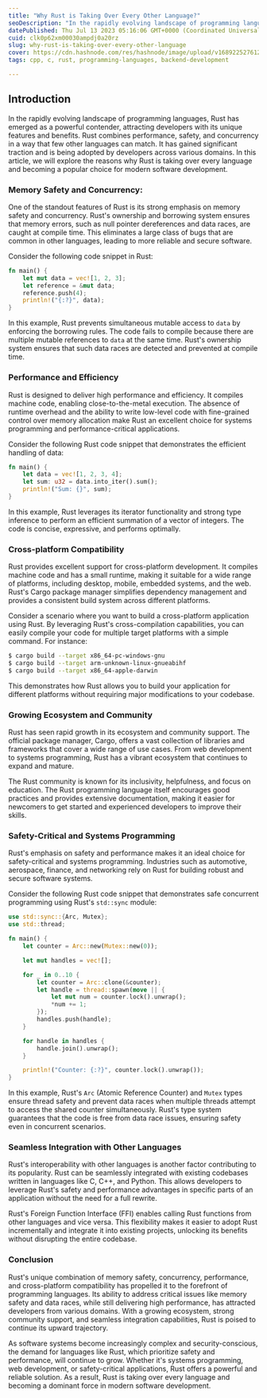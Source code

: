 ```yaml
---
title: "Why Rust is Taking Over Every Other Language?"
seoDescription: "In the rapidly evolving landscape of programming languages, Rust has emerged as a powerful contender, attracting developers with its unique features and..."
datePublished: Thu Jul 13 2023 05:16:06 GMT+0000 (Coordinated Universal Time)
cuid: clk0p62xm00030ampdj0a20rz
slug: why-rust-is-taking-over-every-other-language
cover: https://cdn.hashnode.com/res/hashnode/image/upload/v1689225276120/dbf409e7-9e73-46b5-bd4f-ae5715f65ae9.png
tags: cpp, c, rust, programming-languages, backend-development

---
```


## Introduction

In the rapidly evolving landscape of programming languages, Rust has emerged as a powerful contender, attracting developers with its unique features and benefits. Rust combines performance, safety, and concurrency in a way that few other languages can match. It has gained significant traction and is being adopted by developers across various domains. In this article, we will explore the reasons why Rust is taking over every language and becoming a popular choice for modern software development.

### Memory Safety and Concurrency:

One of the standout features of Rust is its strong emphasis on memory safety and concurrency. Rust's ownership and borrowing system ensures that memory errors, such as null pointer dereferences and data races, are caught at compile time. This eliminates a large class of bugs that are common in other languages, leading to more reliable and secure software.

Consider the following code snippet in Rust:

```rust
fn main() {
    let mut data = vec![1, 2, 3];
    let reference = &mut data;
    reference.push(4);
    println!("{:?}", data);
}
```

In this example, Rust prevents simultaneous mutable access to `data` by enforcing the borrowing rules. The code fails to compile because there are multiple mutable references to `data` at the same time. Rust's ownership system ensures that such data races are detected and prevented at compile time.

### Performance and Efficiency

Rust is designed to deliver high performance and efficiency. It compiles machine code, enabling close-to-the-metal execution. The absence of runtime overhead and the ability to write low-level code with fine-grained control over memory allocation make Rust an excellent choice for systems programming and performance-critical applications.

Consider the following Rust code snippet that demonstrates the efficient handling of data:

```rust
fn main() {
    let data = vec![1, 2, 3, 4];
    let sum: u32 = data.into_iter().sum();
    println!("Sum: {}", sum);
}
```

In this example, Rust leverages its iterator functionality and strong type inference to perform an efficient summation of a vector of integers. The code is concise, expressive, and performs optimally.

### Cross-platform Compatibility

Rust provides excellent support for cross-platform development. It compiles machine code and has a small runtime, making it suitable for a wide range of platforms, including desktop, mobile, embedded systems, and the web. Rust's Cargo package manager simplifies dependency management and provides a consistent build system across different platforms.

Consider a scenario where you want to build a cross-platform application using Rust. By leveraging Rust's cross-compilation capabilities, you can easily compile your code for multiple target platforms with a simple command. For instance:

```bash
$ cargo build --target x86_64-pc-windows-gnu
$ cargo build --target arm-unknown-linux-gnueabihf
$ cargo build --target x86_64-apple-darwin
```

This demonstrates how Rust allows you to build your application for different platforms without requiring major modifications to your codebase.

### Growing Ecosystem and Community

Rust has seen rapid growth in its ecosystem and community support. The official package manager, Cargo, offers a vast collection of libraries and frameworks that cover a wide range of use cases. From web development to systems programming, Rust has a vibrant ecosystem that continues to expand and mature.

The Rust community is known for its inclusivity, helpfulness, and focus on education. The Rust programming language itself encourages good practices and provides extensive documentation, making it easier for newcomers to get started and experienced developers to improve their skills.

### Safety-Critical and Systems Programming

Rust's emphasis on safety and performance makes it an ideal choice for safety-critical and systems programming. Industries such as automotive, aerospace, finance, and networking rely on Rust for building robust and secure software systems.

Consider the following Rust code snippet that demonstrates safe concurrent programming using Rust's `std::sync` module:

```rust
use std::sync::{Arc, Mutex};
use std::thread;

fn main() {
    let counter = Arc::new(Mutex::new(0));

    let mut handles = vec![];

    for _ in 0..10 {
        let counter = Arc::clone(&counter);
        let handle = thread::spawn(move || {
            let mut num = counter.lock().unwrap();
            *num += 1;
        });
        handles.push(handle);
    }

    for handle in handles {
        handle.join().unwrap();
    }

    println!("Counter: {:?}", counter.lock().unwrap());
}
```

In this example, Rust's `Arc` (Atomic Reference Counter) and `Mutex` types ensure thread safety and prevent data races when multiple threads attempt to access the shared counter simultaneously. Rust's type system guarantees that the code is free from data race issues, ensuring safety even in concurrent scenarios.

### Seamless Integration with Other Languages

Rust's interoperability with other languages is another factor contributing to its popularity. Rust can be seamlessly integrated with existing codebases written in languages like C, C++, and Python. This allows developers to leverage Rust's safety and performance advantages in specific parts of an application without the need for a full rewrite.

Rust's Foreign Function Interface (FFI) enables calling Rust functions from other languages and vice versa. This flexibility makes it easier to adopt Rust incrementally and integrate it into existing projects, unlocking its benefits without disrupting the entire codebase.

### Conclusion

Rust's unique combination of memory safety, concurrency, performance, and cross-platform compatibility has propelled it to the forefront of programming languages. Its ability to address critical issues like memory safety and data races, while still delivering high performance, has attracted developers from various domains. With a growing ecosystem, strong community support, and seamless integration capabilities, Rust is poised to continue its upward trajectory.

As software systems become increasingly complex and security-conscious, the demand for languages like Rust, which prioritize safety and performance, will continue to grow. Whether it's systems programming, web development, or safety-critical applications, Rust offers a powerful and reliable solution. As a result, Rust is taking over every language and becoming a dominant force in modern software development.